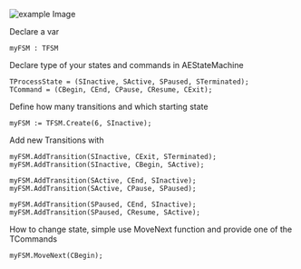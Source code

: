 
![example Image](https://i.stack.imgur.com/IAXY4.gif)

Declare a var
```delphi
myFSM : TFSM
```
Declare type of your states and commands in AEStateMachine
```delphi
TProcessState = (SInactive, SActive, SPaused, STerminated);
TCommand = (CBegin, CEnd, CPause, CResume, CExit);
```
Define how many transitions and which starting state
```delphi
myFSM := TFSM.Create(6, SInactive);
```
Add new  Transitions with
```delphi
myFSM.AddTransition(SInactive, CExit, STerminated);
myFSM.AddTransition(SInactive, CBegin, SActive);

myFSM.AddTransition(SActive, CEnd, SInactive);
myFSM.AddTransition(SActive, CPause, SPaused);

myFSM.AddTransition(SPaused, CEnd, SInactive);
myFSM.AddTransition(SPaused, CResume, SActive);
```
How to change state, simple use MoveNext function and provide one of the TCommands
```delphi
myFSM.MoveNext(CBegin);
```
